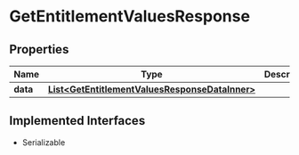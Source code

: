 

# GetEntitlementValuesResponse


## Properties

| Name | Type | Description | Notes |
|------------ | ------------- | ------------- | -------------|
|**data** | [**List&lt;GetEntitlementValuesResponseDataInner&gt;**](GetEntitlementValuesResponseDataInner.md) |  |  |


## Implemented Interfaces

* Serializable


